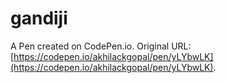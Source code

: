 # gandiji

A Pen created on CodePen.io. Original URL: [https://codepen.io/akhilackgopal/pen/yLYbwLK](https://codepen.io/akhilackgopal/pen/yLYbwLK).


